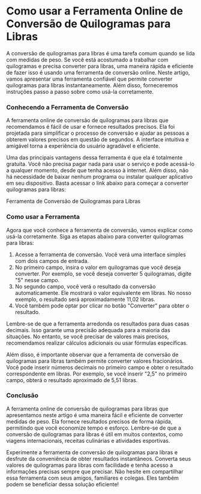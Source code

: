 Como usar a Ferramenta Online de Conversão de Quilogramas para Libras
=====================================================================

A conversão de quilogramas para libras é uma tarefa comum quando se lida com medidas de peso. Se você está acostumado a trabalhar com quilogramas e precisa converter para libras, uma maneira rápida e eficiente de fazer isso é usando uma ferramenta de conversão online. Neste artigo, vamos apresentar uma ferramenta confiável que permite converter quilogramas para libras instantaneamente. Além disso, forneceremos instruções passo a passo sobre como usá-la corretamente.

### Conhecendo a Ferramenta de Conversão

A ferramenta online de conversão de quilogramas para libras que recomendamos é fácil de usar e fornece resultados precisos. Ela foi projetada para simplificar o processo de conversão e ajudar as pessoas a obterem valores precisos em questão de segundos. A interface intuitiva e amigável torna a experiência do usuário agradável e eficiente.

Uma das principais vantagens dessa ferramenta é que ela é totalmente gratuita. Você não precisa pagar nada para usar o serviço e pode acessá-lo a qualquer momento, desde que tenha acesso à internet. Além disso, não há necessidade de baixar nenhum programa ou instalar qualquer aplicativo em seu dispositivo. Basta acessar o link abaixo para começar a converter quilogramas para libras:

Ferramenta de Conversão de Quilogramas para Libras

### Como usar a Ferramenta

Agora que você conhece a ferramenta de conversão, vamos explicar como usá-la corretamente. Siga as etapas abaixo para converter quilogramas para libras:

1. Acesse a ferramenta de conversão. Você verá uma interface simples com dois campos de entrada.
2. No primeiro campo, insira o valor em quilogramas que você deseja converter. Por exemplo, se você deseja converter 5 quilogramas, digite "5" nesse campo.
3. No segundo campo, você verá o resultado da conversão automaticamente. Ele mostrará o valor equivalente em libras. No nosso exemplo, o resultado será aproximadamente 11,02 libras.
4. Você também pode optar por clicar no botão "Converter" para obter o resultado.

Lembre-se de que a ferramenta arredonda os resultados para duas casas decimais. Isso garante uma precisão adequada para a maioria das situações. No entanto, se você precisar de valores mais precisos, recomendamos realizar cálculos adicionais ou usar fórmulas específicas.

Além disso, é importante observar que a ferramenta de conversão de quilogramas para libras também permite converter valores fracionários. Você pode inserir números decimais no primeiro campo e obter o resultado correspondente em libras. Por exemplo, se você inserir "2,5" no primeiro campo, obterá o resultado aproximado de 5,51 libras.

### Conclusão

A ferramenta online de conversão de quilogramas para libras que apresentamos neste artigo é uma maneira fácil e eficiente de converter medidas de peso. Ela fornece resultados precisos de forma rápida, permitindo que você economize tempo e esforço. Lembre-se de que a conversão de quilogramas para libras é útil em muitos contextos, como viagens internacionais, receitas culinárias e atividades esportivas.

Experimente a ferramenta de conversão de quilogramas para libras e desfrute da conveniência de obter resultados instantâneos. Converta seus valores de quilogramas para libras com facilidade e tenha acesso a informações precisas sempre que precisar. Não hesite em compartilhar essa ferramenta com seus amigos, familiares e colegas. Eles também podem se beneficiar dessa solução eficiente!